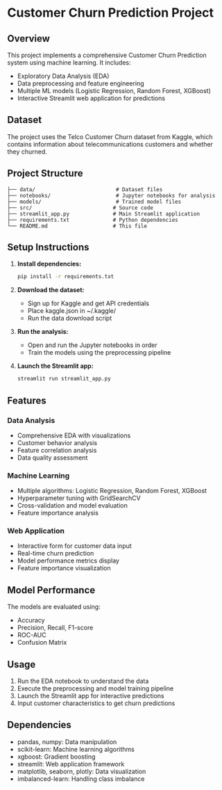 # Customer Churn Prediction Project

## Overview
This project implements a comprehensive Customer Churn Prediction system using machine learning. It includes:
- Exploratory Data Analysis (EDA)
- Data preprocessing and feature engineering
- Multiple ML models (Logistic Regression, Random Forest, XGBoost)
- Interactive Streamlit web application for predictions

## Dataset
The project uses the Telco Customer Churn dataset from Kaggle, which contains information about telecommunications customers and whether they churned.

## Project Structure
```
├── data/                          # Dataset files
├── notebooks/                     # Jupyter notebooks for analysis
├── models/                        # Trained model files
├── src/                          # Source code
├── streamlit_app.py              # Main Streamlit application
├── requirements.txt              # Python dependencies
└── README.md                     # This file
```

## Setup Instructions

1. **Install dependencies:**
   ```bash
   pip install -r requirements.txt
   ```

2. **Download the dataset:**
   - Sign up for Kaggle and get API credentials
   - Place kaggle.json in ~/.kaggle/
   - Run the data download script

3. **Run the analysis:**
   - Open and run the Jupyter notebooks in order
   - Train the models using the preprocessing pipeline

4. **Launch the Streamlit app:**
   ```bash
   streamlit run streamlit_app.py
   ```

## Features

### Data Analysis
- Comprehensive EDA with visualizations
- Customer behavior analysis
- Feature correlation analysis
- Data quality assessment

### Machine Learning
- Multiple algorithms: Logistic Regression, Random Forest, XGBoost
- Hyperparameter tuning with GridSearchCV
- Cross-validation and model evaluation
- Feature importance analysis

### Web Application
- Interactive form for customer data input
- Real-time churn prediction
- Model performance metrics display
- Feature importance visualization

## Model Performance
The models are evaluated using:
- Accuracy
- Precision, Recall, F1-score
- ROC-AUC
- Confusion Matrix

## Usage
1. Run the EDA notebook to understand the data
2. Execute the preprocessing and model training pipeline
3. Launch the Streamlit app for interactive predictions
4. Input customer characteristics to get churn predictions

## Dependencies
- pandas, numpy: Data manipulation
- scikit-learn: Machine learning algorithms
- xgboost: Gradient boosting
- streamlit: Web application framework
- matplotlib, seaborn, plotly: Data visualization
- imbalanced-learn: Handling class imbalance
